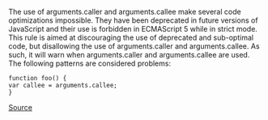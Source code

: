The use of arguments.caller and arguments.callee make several code optimizations impossible. They have been deprecated in future versions of JavaScript and their use is forbidden in ECMAScript 5 while in strict mode.
This rule is aimed at discouraging the use of deprecated and sub-optimal code, but disallowing the use of arguments.caller and arguments.callee. As such, it will warn when arguments.caller and arguments.callee are used.
The following patterns are considered problems:

```
function foo() {
var callee = arguments.callee;
}

```

[Source](http://eslint.org/docs/rules/no-caller)
